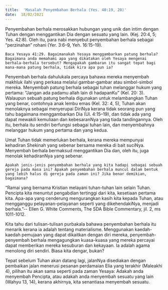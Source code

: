 ```yaml
---
title:  'Masalah Penyembahan Berhala (Yes. 40:19, 20)'
date:  18/02/2021
---
```


Penyembahan berhala merosakkan hubungan yang unik dan intim dengan Tuhan dengan menggantikan Dia dengan sesuatu yang lain. (Kej. 20:4, 5; Yes. 42:8). Oleh itu, para nabi menyebut penyembahan berhala sebagai “perzinahan” rohani (Yer. 3:6–9, Yeh. 16:15–19).

`Baca Yesaya 41:29. Bagaimanakah Yesaya menggambarkan patung berhala? Bagaimana anda memahami apa yang dikatakan oleh Yesaya mengenai berhala-berhala tersebut? Mengapakah gambaran itu sangat tepat bagi mana-mana patung berhala, tidak kira apa pun ia?`

Penyembah berhala dahulukala percaya bahawa mereka menyembah makhluk ilahi yang perkasa melalui gambar-gambar atau simbol-simbol mereka. Menyembah patung berhala sebagai tuhan melanggar hukum yang pertama: “Jangan ada padamu allah lain di hadapanKu” (Kel. 20: 3). Walaupun sebuah patung berhala digunakan untuk melambangkan Tuhan yang benar, contohnya anak lembu emas (Kel. 32: 4, 5), Tuhan akan menolaknya sebagai menyerupai DiriNya kerana tidak seorang pun yang tahu bagaimana menggambarkan Dia (Ul. 4:15–19), dan tidak ada yang dapat mewakili kemuliaan dan kebesaranNya yang tiada tandingannya. Oleh itu, berhala itu sendiri berfungsi sebagai tuhan lain, dan menyembahnya melanggar hukum yang pertama dan yang kedua.

Umat Tuhan tidak memerlukan berhala, kerana mereka mempunyai kehadiran Shekinah yang sebenar bersama mereka di bait suciNya. Menyembah berhala bermaksud menggantikan Dia dan, oleh itu, juga menolak kehadiranNya yang sebenar.

`Apakah jenis-jenis penyembahan berhala yang kita hadapi sebagai sebuah gereja pada masa ini? Apakah penyembahan berhala muncul dalam bentuk yang lebih halus di gereja pada zaman ini? Jika benar demikian, bagaimana?`

“Ramai yang bernama Kristian melayani tuhan-tuhan lain selain Tuhan. Pencipta kita menuntut pengabdian tertinggi dari kita, kesetiaan pertama kita. Apa-apa yang cenderung mengurangkan kasih kita kepada Tuhan, atau mengganggu pelayanan-pelayanan seperti yang dikehendakiNya, menjadi berhala.”-- Ellen G. White Comments, The SDA Bible Commentary, jil. 2, ms 1011-1012.

Kita tahu dari tulisan-tulisan purbakala bahawa penyembahan berhala itu menarik kerana ia adalah tentang materialisme. Menggunakan kaedah-kaedah pemujaan yang dapat dikaitkan dengan diri mereka, penyembah-penyembah berhala mengagungkan kuasa-kuasa yang mereka percayai dapat memberikan mereka kesuburan dan kekayaan. Ia adalah agama menolong diri sendiri. Biasa kita dengar, bukan?

Tepat sebelum Tuhan akan datang lagi, jalanNya disediakan dengan pembaikan jalan menerusi pesanan perdamaian Elia yang terakhir (Maleakhi 4), pilihan itu akan sama seperti pada zaman Yesaya: Adakah anda menyembah Pencipta, atau adakah anda menyembah sesuatu yang lain (Wahyu 13, 14), kerana akhirnya, kita senantiasa menyembah sesuatu.